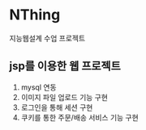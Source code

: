 # NThing
지능웹설계 수업 프로젝트
## jsp를 이용한 웹 프로젝트
1. mysql 연동
2. 이미지 파일 업로드 기능 구현
3. 로그인을 통해 세션 구현
4. 쿠키를 통한 주문/배송 서비스 기능 구현
